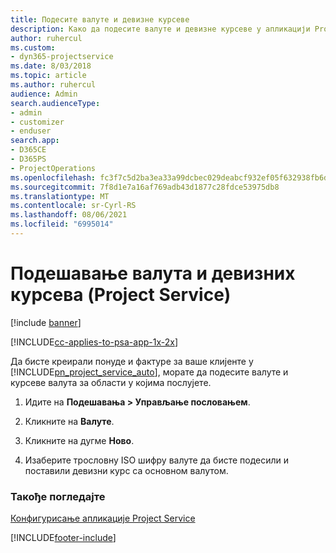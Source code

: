 ```yaml
---
title: Подесите валуте и девизне курсеве
description: Како да подесите валуте и девизне курсеве у апликацији Project Service
author: ruhercul
ms.custom:
- dyn365-projectservice
ms.date: 8/03/2018
ms.topic: article
ms.author: ruhercul
audience: Admin
search.audienceType:
- admin
- customizer
- enduser
search.app:
- D365CE
- D365PS
- ProjectOperations
ms.openlocfilehash: fc3f7c5d2ba3ea33a99dcbec029deabcf932ef05f632938fb6d804e7f5405d3d
ms.sourcegitcommit: 7f8d1e7a16af769adb43d1877c28fdce53975db8
ms.translationtype: MT
ms.contentlocale: sr-Cyrl-RS
ms.lasthandoff: 08/06/2021
ms.locfileid: "6995014"
---
```

# <a name="set-up-currencies-and-exchange-rates-project-service"></a>Подешавање валута и девизних курсева (Project Service)

[!include [banner](../includes/psa-now-project-operations.md)]

[!INCLUDE[cc-applies-to-psa-app-1x-2x](../includes/cc-applies-to-psa-app-1x-2x.md)]

Да бисте креирали понуде и фактуре за ваше клијенте у [!INCLUDE[pn_project_service_auto](../includes/pn-project-service-auto.md)], морате да подесите валуте и курсеве валута за области у којима послујете.  
  
1.  Идите на **Подешавања > Управљање пословањем**.  
  
2.  Кликните на **Валуте**.  
  
3.  Кликните на дугме **Ново**.  
  
4.  Изаберите трословну ISO шифру валуте да бисте подесили и поставили девизни курс са основном валутом.  
  
### <a name="see-also"></a>Такође погледајте  
 [Конфигурисање апликације Project Service](../psa/configure.md)


[!INCLUDE[footer-include](../includes/footer-banner.md)]